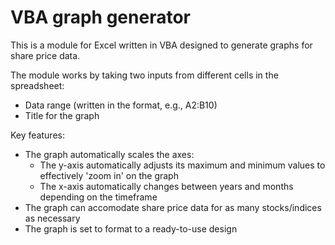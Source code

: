 # VBA graph generator

This is a module for Excel written in VBA designed to generate graphs for share price data.

The module works by taking two inputs from different cells in the spreadsheet:

* Data range (written in the format, e.g., A2:B10)
* Title for the graph

Key features:

* The graph automatically scales the axes:
    * The y-axis automatically adjusts its maximum and minimum values to effectively 'zoom in' on the graph
    * The x-axis automatically changes between years and months depending on the timeframe
* The graph can accomodate share price data for as many stocks/indices as necessary
* The graph is set to format to a ready-to-use design